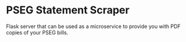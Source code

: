 # PSEG Statement Scraper

Flask server that can be used as a microservice to provide you with PDF copies of your PSEG bills.
